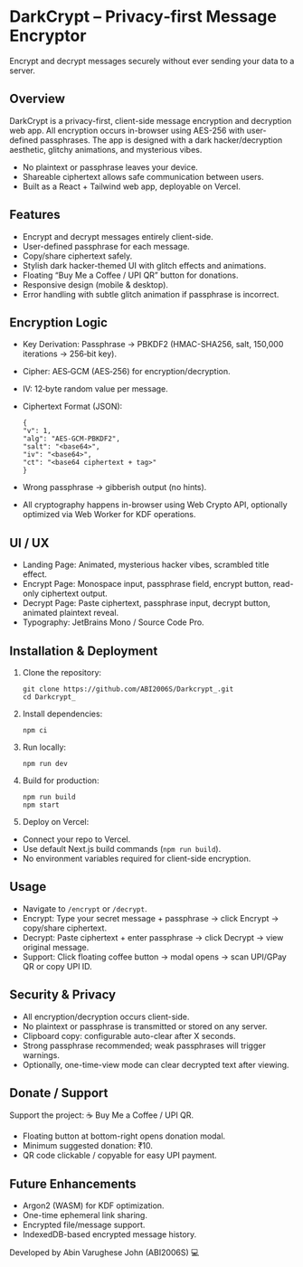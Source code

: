 # DarkCrypt – Privacy‑first Message Encryptor

Encrypt and decrypt messages securely without ever sending your data to a server.

## Overview
DarkCrypt is a privacy-first, client-side message encryption and decryption web app. All encryption occurs in-browser using AES-256 with user-defined passphrases. The app is designed with a dark hacker/decryption aesthetic, glitchy animations, and mysterious vibes.

- No plaintext or passphrase leaves your device.
- Shareable ciphertext allows safe communication between users.
- Built as a React + Tailwind web app, deployable on Vercel.

## Features
- Encrypt and decrypt messages entirely client-side.
- User-defined passphrase for each message.
- Copy/share ciphertext safely.
- Stylish dark hacker-themed UI with glitch effects and animations.
- Floating “Buy Me a Coffee / UPI QR” button for donations.
- Responsive design (mobile & desktop).
- Error handling with subtle glitch animation if passphrase is incorrect.

## Encryption Logic

- Key Derivation: Passphrase → PBKDF2 (HMAC-SHA256, salt, 150,000 iterations → 256‑bit key).
- Cipher: AES‑GCM (AES‑256) for encryption/decryption.
- IV: 12‑byte random value per message.
- Ciphertext Format (JSON):
  
      {
      "v": 1,
      "alg": "AES-GCM-PBKDF2",
      "salt": "<base64>",
      "iv": "<base64>",
      "ct": "<base64 ciphertext + tag>"
      }

- Wrong passphrase → gibberish output (no hints).
- All cryptography happens in-browser using Web Crypto API, optionally optimized via Web Worker for KDF operations.

## UI / UX
- Landing Page: Animated, mysterious hacker vibes, scrambled title effect.
- Encrypt Page: Monospace input, passphrase field, encrypt button, read-only ciphertext output.
- Decrypt Page: Paste ciphertext, passphrase input, decrypt button, animated plaintext reveal.
- Typography: JetBrains Mono / Source Code Pro.

## Installation & Deployment

1. Clone the repository:

       git clone https://github.com/ABI2006S/Darkcrypt_.git
       cd Darkcrypt_


2. Install dependencies:

       npm ci


3. Run locally:

       npm run dev


4. Build for production:

       npm run build
       npm start
    
5. Deploy on Vercel:
- Connect your repo to Vercel.
- Use default Next.js build commands (`npm run build`).
- No environment variables required for client-side encryption.

## Usage
- Navigate to `/encrypt` or `/decrypt`.
- Encrypt: Type your secret message + passphrase → click Encrypt → copy/share ciphertext.
- Decrypt: Paste ciphertext + enter passphrase → click Decrypt → view original message.
- Support: Click floating coffee button → modal opens → scan UPI/GPay QR or copy UPI ID.

## Security & Privacy
- All encryption/decryption occurs client-side.
- No plaintext or passphrase is transmitted or stored on any server.
- Clipboard copy: configurable auto-clear after X seconds.
- Strong passphrase recommended; weak passphrases will trigger warnings.
- Optionally, one-time-view mode can clear decrypted text after viewing.

## Donate / Support
Support the project: ☕ Buy Me a Coffee / UPI QR.

- Floating button at bottom-right opens donation modal.
- Minimum suggested donation: ₹10.
- QR code clickable / copyable for easy UPI payment.

## Future Enhancements
- Argon2 (WASM) for KDF optimization.
- One-time ephemeral link sharing.
- Encrypted file/message support.
- IndexedDB-based encrypted message history.

Developed by Abin Varughese John (ABI2006S) 💻
